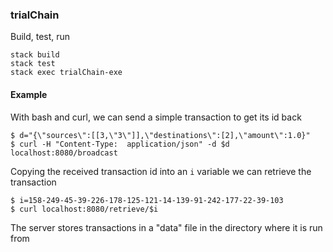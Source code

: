 ### trialChain

Build, test, run

    stack build
    stack test
    stack exec trialChain-exe

#### Example

With bash and curl, we can send a simple transaction to get its id back

    $ d="{\"sources\":[[3,\"3\"]],\"destinations\":[2],\"amount\":1.0}"
    $ curl -H "Content-Type:  application/json" -d $d localhost:8080/broadcast

Copying the received transaction id into an `i` variable we can
retrieve the transaction

    $ i=158-249-45-39-226-178-125-121-14-139-91-242-177-22-39-103
    $ curl localhost:8080/retrieve/$i

The server stores transactions in a "data" file in the directory where
it is run from
